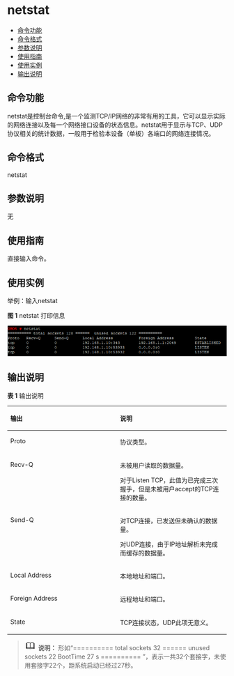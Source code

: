 # netstat<a name="ZH-CN_TOPIC_0000001179845939"></a>

-   [命令功能](#section13469162113816)
-   [命令格式](#section795712373812)
-   [参数说明](#section17629431193817)
-   [使用指南](#section5277153519380)
-   [使用实例](#section108141437163820)
-   [输出说明](#section1357015107117)

## 命令功能<a name="section13469162113816"></a>

netstat是控制台命令,是一个监测TCP/IP网络的非常有用的工具，它可以显示实际的网络连接以及每一个网络接口设备的状态信息。netstat用于显示与TCP、UDP协议相关的统计数据，一般用于检验本设备（单板）各端口的网络连接情况。

## 命令格式<a name="section795712373812"></a>

netstat

## 参数说明<a name="section17629431193817"></a>

无

## 使用指南<a name="section5277153519380"></a>

直接输入命令。

## 使用实例<a name="section108141437163820"></a>

举例：输入netstat

**图 1**  netstat 打印信息<a name="fig51865585412"></a>  


![](figure/Snipaste_2021-01-26_10-38-58-25.png)

## 输出说明<a name="section1357015107117"></a>

**表 1**  输出说明

<a name="table2526mcpsimp"></a>
<table><thead align="left"><tr id="row2531mcpsimp"><th class="cellrowborder" valign="top" width="50%" id="mcps1.2.3.1.1"><p id="p2533mcpsimp"><a name="p2533mcpsimp"></a><a name="p2533mcpsimp"></a>输出</p>
</th>
<th class="cellrowborder" valign="top" width="50%" id="mcps1.2.3.1.2"><p id="p2535mcpsimp"><a name="p2535mcpsimp"></a><a name="p2535mcpsimp"></a>说明</p>
</th>
</tr>
</thead>
<tbody><tr id="row2536mcpsimp"><td class="cellrowborder" valign="top" width="50%" headers="mcps1.2.3.1.1 "><p id="p2538mcpsimp"><a name="p2538mcpsimp"></a><a name="p2538mcpsimp"></a>Proto</p>
</td>
<td class="cellrowborder" valign="top" width="50%" headers="mcps1.2.3.1.2 "><p id="p2540mcpsimp"><a name="p2540mcpsimp"></a><a name="p2540mcpsimp"></a>协议类型。</p>
</td>
</tr>
<tr id="row2546mcpsimp"><td class="cellrowborder" valign="top" width="50%" headers="mcps1.2.3.1.1 "><p id="p2548mcpsimp"><a name="p2548mcpsimp"></a><a name="p2548mcpsimp"></a>Recv-Q</p>
</td>
<td class="cellrowborder" valign="top" width="50%" headers="mcps1.2.3.1.2 "><p id="p2550mcpsimp"><a name="p2550mcpsimp"></a><a name="p2550mcpsimp"></a>未被用户读取的数据量。</p>
<p id="p2551mcpsimp"><a name="p2551mcpsimp"></a><a name="p2551mcpsimp"></a>对于Listen TCP，此值为已完成三次握手，但是未被用户accept的TCP连接的数量。</p>
</td>
</tr>
<tr id="row2553mcpsimp"><td class="cellrowborder" valign="top" width="50%" headers="mcps1.2.3.1.1 "><p id="p2555mcpsimp"><a name="p2555mcpsimp"></a><a name="p2555mcpsimp"></a>Send-Q</p>
</td>
<td class="cellrowborder" valign="top" width="50%" headers="mcps1.2.3.1.2 "><p id="p1250715415473"><a name="p1250715415473"></a><a name="p1250715415473"></a>对TCP连接，已发送但未确认的数据量。</p>
<p id="p1080412214470"><a name="p1080412214470"></a><a name="p1080412214470"></a>对UDP连接，由于IP地址解析未完成而缓存的数据量。</p>
</td>
</tr>
<tr id="row2558mcpsimp"><td class="cellrowborder" valign="top" width="50%" headers="mcps1.2.3.1.1 "><p id="p2560mcpsimp"><a name="p2560mcpsimp"></a><a name="p2560mcpsimp"></a>Local Address</p>
</td>
<td class="cellrowborder" valign="top" width="50%" headers="mcps1.2.3.1.2 "><p id="p2562mcpsimp"><a name="p2562mcpsimp"></a><a name="p2562mcpsimp"></a>本地地址和端口。</p>
</td>
</tr>
<tr id="row2563mcpsimp"><td class="cellrowborder" valign="top" width="50%" headers="mcps1.2.3.1.1 "><p id="p2565mcpsimp"><a name="p2565mcpsimp"></a><a name="p2565mcpsimp"></a>Foreign Address</p>
</td>
<td class="cellrowborder" valign="top" width="50%" headers="mcps1.2.3.1.2 "><p id="p2567mcpsimp"><a name="p2567mcpsimp"></a><a name="p2567mcpsimp"></a>远程地址和端口。</p>
</td>
</tr>
<tr id="row2568mcpsimp"><td class="cellrowborder" valign="top" width="50%" headers="mcps1.2.3.1.1 "><p id="p2570mcpsimp"><a name="p2570mcpsimp"></a><a name="p2570mcpsimp"></a>State</p>
</td>
<td class="cellrowborder" valign="top" width="50%" headers="mcps1.2.3.1.2 "><p id="p2572mcpsimp"><a name="p2572mcpsimp"></a><a name="p2572mcpsimp"></a>TCP连接状态，UDP此项无意义。</p>
</td>
</tr>
</tbody>
</table>

>![](../public_sys-resources/icon-note.gif) **说明：** 
>形如“========== total sockets 32 ====== unused sockets 22 BootTime 27 s ========== ”，表示一共32个套接字，未使用套接字22个，距系统启动已经过27秒。

